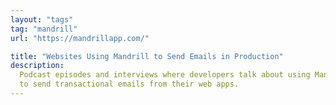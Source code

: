 ```yaml
---
layout: "tags"
tag: "mandrill"
url: "https://mandrillapp.com/"

title: "Websites Using Mandrill to Send Emails in Production"
description:
  Podcast episodes and interviews where developers talk about using Mandrill
  to send transactional emails from their web apps.
---
```

